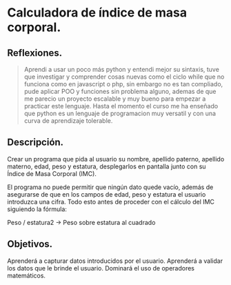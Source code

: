 # Calculadora de índice de masa corporal.

## Reflexiones.

> Aprendi a usar un poco más python y entendi mejor su sintaxis, tuve que investigar y comprender cosas nuevas como el ciclo while que no funciona como en javascript o php, sin embargo no es tan compliado, pude aplicar POO y funciones sin problema alguno, ademas de que me parecio un proyecto escalable y muy bueno para empezar a practicar este lenguaje. Hasta el momento el curso me ha enseñado que python es un lenguaje de programacion muy versatil y con una curva de aprendizaje tolerable.

## Descripción.

Crear un programa que pida al usuario su nombre, apellido paterno, apellido materno, edad, peso y estatura, desplegarlos en pantalla junto con su Índice de Masa Corporal (IMC).

El programa no puede permitir que ningún dato quede vacío, además de asegurarse de que en los campos de edad, peso y estatura el usuario introduzca una cifra. Todo esto antes de proceder con el cálculo del IMC siguiendo la fórmula:

Peso / estatura2 -> Peso sobre estatura al cuadrado

## Objetivos.

Aprenderá a capturar datos introducidos por el usuario.
Aprenderá a validar los datos que le brinde el usuario.
Dominará el uso de operadores matemáticos.

